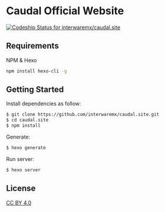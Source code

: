 # Caudal Official Website

[ ![Codeship Status for interwaremx/caudal.site](https://app.codeship.com/projects/7bb82600-e82e-0135-aad7-3a826603cf39/status?branch=master)](https://app.codeship.com/projects/269660)

## Requirements

NPM & Hexo

``` bash
npm install hexo-cli -g
```

## Getting Started
Install dependencies as follow:

``` bash
$ git clone https://github.com/interwaremx/caudal.site.git
$ cd caudal.site
$ npm install
```
Generate:

``` bash
$ hexo generate
```

Run server:

``` bash
$ hexo server
```

## License

[CC BY 4.0](http://creativecommons.org/licenses/by/4.0/)
